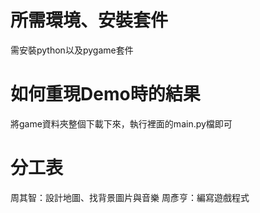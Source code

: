 # 所需環境、安裝套件
  需安裝python以及pygame套件
# 如何重現Demo時的結果
  將game資料夾整個下載下來，執行裡面的main.py檔即可
# 分工表
  周其智：設計地圖、找背景圖片與音樂
  周彥亨：編寫遊戲程式

